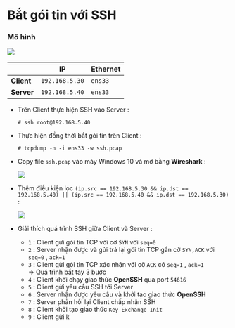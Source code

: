 # Bắt gói tin với SSH
### **Mô hình**
<img src=https://i.imgur.com/TS6iQi2.png>

| | **IP** | **Ethernet**  |
|-|--------|---------------|
| **Client** | `192.168.5.30` | `ens33` |
| **Server** | `192.168.5.40` | `ens33` |

- Trên Client thực hiện SSH vào Server :
    ```
    # ssh root@192.168.5.40
    ```
- Thực hiện đồng thời bắt gói tin trên Client :
    ```
    # tcpdump -n -i ens33 -w ssh.pcap
    ```
- Copy file `ssh.pcap` vào máy Windows 10 và mở bằng **Wireshark** :

    <img src=https://i.imgur.com/o8JWrF6.png>

- Thêm điều kiện lọc `(ip.src == 192.168.5.30 && ip.dst == 192.168.5.40) || (ip.src == 192.168.5.40 && ip.dst == 192.168.5.30)` :

    <img src=https://i.imgur.com/XrtPedt.png>

- Giải thích quá trình SSH giữa Client và Server :
    - `1` : Client gửi gói tin TCP với cờ `SYN` với `seq=0`
    - `2` : Server nhận được và gửi trả lại gói tin TCP gắn cờ `SYN,ACK` với `seq=0` , `ack=1`
    - `3` : Client gửi gói tin TCP xác nhận với cờ `ACK` có `seq=1` , `ack=1`<br>=> Quá trình bắt tay 3 bước
    - `4` : Client khởi chạy giao thức **OpenSSH** qua port `54616`
    - `5` : Client gửi yêu cầu SSH tới Server
    - `6` : Server nhận được yêu cầu và khởi tạo giao thức **OpenSSH**
    - `7` : Server phản hồi lại Client chấp nhận SSH
    - `8` : Client khởi tạo giao thức `Key Exchange Init`
    - `9` : Client gửi k